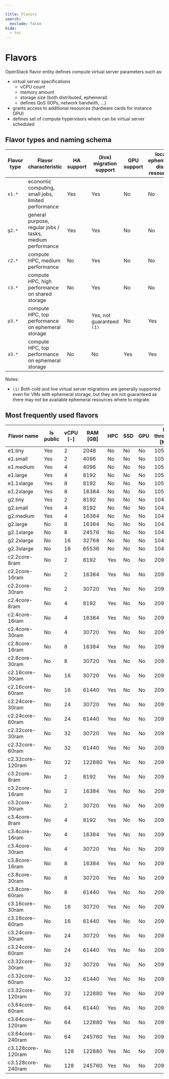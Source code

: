 ```yaml
---

title: Flavors
search:
  exclude: false
hide:
  - toc
---
```



# Flavors

OpenStack flavor entity defines compute virtual server parameters such as:

* virtual server specifications
    * vCPU count
    * memory amount
    * storage size (both distributed, ephemeral)
    * defines QoS (IOPs, network bandwith, ...)
* grants access to additional resources (hardware cards for instance GPU)
* defines set of compute hypervisors where can be virtual server scheduled

## Flavor types and naming schema

| Flavor type | Flavor characteristic | HA support | (live) migration support | GPU support | local ephemeral disk resources | vCPU efficiency, CPU overcommit | old flavor naming |
|-------------|-----------------------|------------|--------------------------|-------------|--------------------------------|---------------------------------|-------------------|
| `e1.*` | economic computing, small jobs, limited performance       | Yes | Yes | No       | No                             | ~ PASSMARK 250, 1:8  | `standard.*` |
| `g2.*` | general purpose, regular jobs / tasks, medium performance | Yes | Yes | No       | No                             | ~ PASSMARK 750, 1:2  | - |
| `c2.*` | compute HPC, medium performance                           | No  | Yes | No       | No                             | ~ PASSMARK 750, 1:2  | - |
| `c3.*` | compute HPC, high performance on shared storage           | No  | Yes | No       | No                             | ~ PASSMARK 2000, 1:1 | `hpc.*` |
| `p3.*` | compute HPC, top performance on ephemeral storage         | No  | Yes, not guaranteed `(1)` | No | Yes            | ~ PASSMARK 2000, 1:1 | `hpc.*ephem` |
| `a3.*` | compute HPC, top performance on ephemeral storage         | No  | No  | Yes      | Yes                            | ~ PASSMARK 2000, 1:1 | `hpc.*gpu` |

Notes:

- `(1)` Both cold and live virtual server migrations are generally supported even for VMs with ephemeral storage, but they are not guaranteed as there may not be available ephemeral resources where to migrate.


## Most frequently used flavors
| Flavor name   | Is public | vCPU [-] | RAM [GB] | HPC | SSD | GPU | Disc throughput [MB/s] | IOPS [op/s]| Average throughput [MB/s]  |
|---------------|-----------|----------|----------|-----|-----|-----|------------------------|------------|----------------------------|
| e1.tiny | Yes | 2 | 2048 | No | No | No | 105 | 400 | 128 |
| e1.small | Yes | 2 | 4096 | No | No | No | 105 | 400 | 128 |
| e1.medium | Yes | 4 | 4096 | No | No | No | 105 | 400 | 128 |
| e1.large | Yes | 4 | 8192 | No | No | No | 105 | 400 | 128 |
| e1.1xlarge | Yes | 8 | 8192 | No | No | No | 105 | 400 | 128 |
| e1.2xlarge | Yes | 8 | 16384 | No | No | No | 105 | 400 | 128 |
| g2.tiny | Yes | 2 | 8192 | No | No | No | 1049 | 1000 | 256 |
| g2.small | Yes | 4 | 8192 | No | No | No | 1049 | 1000 | 256 |
| g2.medium | Yes | 4 | 16384 | No | No | No | 1049 | 1000 | 256 |
| g2.large | No | 8 | 16384 | No | No | No | 1049 | 1000 | 256 |
| g2.1xlarge | No | 8 | 24576 | No | No | No | 1049 | 1000 | 256 |
| g2.2xlarge | No | 16 | 32768 | No | No | No | 1049 | 1000 | 256 |
| g2.3xlarge | No | 16 | 65536 | No | No | No | 1049 | 1000 | 256 |
| c2.2core-8ram | No | 2 | 8192 | Yes | No | No | 2097 | 1000 | 2560 |
| c2.2core-16ram | No | 2 | 16384 | Yes | No | No | 2097 | 1000 | 2560 |
| c2.2core-30ram | No | 2 | 30720 | Yes | No | No | 2097 | 1000 | 2560 |
| c2.4core-8ram | No | 4 | 8192 | Yes | No | No | 2097 | 1000 | 2560 |
| c2.4core-16ram | No | 4 | 16384 | Yes | No | No | 2097 | 1000 | 2560 |
| c2.4core-30ram | No | 4 | 30720 | Yes | No | No | 2097 | 1000 | 2560 |
| c2.8core-16ram | No | 8 | 16384 | Yes | No | No | 2097 | 1000 | 2560 |
| c2.8core-30ram | No | 8 | 30720 | Yes | No | No | 2097 | 1000 | 2560 |
| c2.16core-30ram | No | 16 | 30720 | Yes | No | No | 2097 | 1000 | 2560 |
| c2.16core-60ram | No | 16 | 61440 | Yes | No | No | 2097 | 1000 | 2560 |
| c2.24core-30ram | No | 24 | 30720 | Yes | No | No | 2097 | 1000 | 2560 |
| c2.24core-60ram | No | 24 | 61440 | Yes | No | No | 2097 | 1000 | 2560 |
| c2.32core-30ram | No | 32 | 30720 | Yes | No | No | 2097 | 1000 | 2560 |
| c2.32core-60ram | No | 32 | 61440 | Yes | No | No | 2097 | 1000 | 2560 |
| c2.32core-120ram | No | 32 | 122880 | Yes | No | No | 2097 | 1000 | 2560 |
| c3.2core-8ram | No | 2 | 8192 | Yes | No | No | 2097 | 2000 | 10240 |
| c3.2core-16ram | No | 2 | 16384 | Yes | No | No | 2097 | 2000 | 10240 |
| c3.2core-30ram | No | 2 | 30720 | Yes | No | No | 2097 | 2000 | 10240 |
| c3.4core-8ram | No | 4 | 8192 | Yes | No | No | 2097 | 2000 | 10240 |
| c3.4core-16ram | No | 4 | 16384 | Yes | No | No | 2097 | 2000 | 10240 |
| c3.4core-30ram | No | 4 | 30720 | Yes | No | No | 2097 | 2000 | 10240 |
| c3.8core-16ram | No | 8 | 16384 | Yes | No | No | 2097 | 2000 | 10240 |
| c3.8core-30ram | No | 8 | 30720 | Yes | No | No | 2097 | 2000 | 10240 |
| c3.8core-60ram | No | 8 | 61440 | Yes | No | No | 2097 | 2000 | 10240 |
| c3.16core-30ram | No | 16 | 30720 | Yes | No | No | 2097 | 2000 | 10240 |
| c3.16core-60ram | No | 16 | 61440 | Yes | No | No | 2097 | 2000 | 10240 |
| c3.24core-30ram | No | 24 | 30720 | Yes | No | No | 2097 | 2000 | 10240 |
| c3.24core-60ram | No | 24 | 61440 | Yes | No | No | 2097 | 2000 | 10240 |
| c3.32core-30ram | No | 32 | 30720 | Yes | No | No | 2097 | 2000 | 10240 |
| c3.32core-60ram | No | 32 | 61440 | Yes | No | No | 2097 | 2000 | 10240 |
| c3.32core-120ram | No | 32 | 122880 | Yes | No | No | 2097 | 2000 | 10240 |
| c3.64core-60ram | No | 64 | 61440 | Yes | No | No | 2097 | 2000 | 10240 |
| c3.64core-120ram | No | 64 | 122880 | Yes | No | No | 2097 | 2000 | 10240 |
| c3.64core-240ram | No | 64 | 245760 | Yes | No | No | 2097 | 2000 | 10240 |
| c3.128core-120ram | No | 128 | 122880 | Yes | No | No | 2097 | 2000 | 10240 |
| c3.128core-240ram | No | 128 | 245760 | Yes | No | No | 2097 | 2000 | 10240 |
